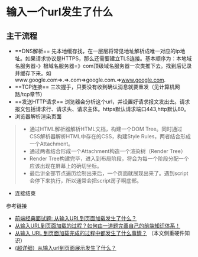 # 输入一个url发生了什么
## 主干流程
- ==DNS解析== 先本地缓存找，在一层层将常见地址解析成唯一对应的ip地址。如果请求协议是HTTPS，那么还需要建立TLS连接。基本顺序为：本地域名服务器-》根域名服务器=》com顶级域名服务器一次类推下去。找到后记录并缓存下来。如www.google.com=>.=>.com=>google.com.=>www.google.com.
- ==TCP连接== 三次握手，只要没有收到确认消息就要重发（见计算机网路/tcp章节）
- ==发送HTTP请求== 浏览器会分析这个url，并设置好请求报文发出去。请求报文包括请求行、请求头、请求主体。https默认请求端口443,http默认80。
- 浏览器解析渲染页面
> - 通过HTML解析器解析HTML文档，构建一个DOM Tree。同时通过CSS解析器解析HTML中存在的CSS，构建Style Rules，两者结合形成一个Attachment。
> - 通过两者结合形成一个Attachment构造一个渲染树（Render Tree）
> - Render Tree构建完毕，进入到布局阶段，将会为每一个阶段分配一个应该出现在屏幕上的确切坐标。
> - 最后讲全部节点遍历绘制出来后，一个页面就展现出来了。遇到script会停下来执行，所以通常会把script房子啊底部。
- 连接结束


参考链接
- [前端经典面试题: 从输入URL到页面加载发生了什么？](https://segmentfault.com/a/1190000006879700)
- [从输入URL到页面加载的过程？如何由一道题完善自己的前端知识体系！](https://segmentfault.com/a/1190000013662126)
- [从输入 URL 到页面加载完成的过程中都发生了什么事情？](http://fex.baidu.com/blog/2014/05/what-happen/)  （本文侧重硬件知识）
- [(超详细）从输入url到页面展示发生了什么？](https://juejin.im/post/6869279683230629896?utm_source=gold_browser_extension)